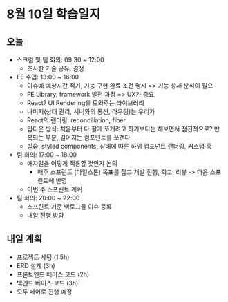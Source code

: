 # 8월 10일 학습일지

## 오늘

- 스크럼 및 팀 회의: 09:30 ~ 12:00
  - 조사한 기술 공유, 결정
- FE 수업: 13:00 ~ 16:00
  - 이슈에 예상시간 적기, 기능 구현 완료 조건 명시 => 기능 상세 분석이 필요
  - FE Library, framework 발전 과정 => UX가 중요
  - React? UI Rendering을 도와주는 라이브러리
  - 나머지(상태 관리, 서버와의 통신, 라우팅)는 우리가
  - React의 랜더링: reconciliation, fiber
  - 탑다운 방식: 처음부터 다 잘게 쪼개려고 하기보다는 해보면서 점진적으로? 반복되는 부분, 길어지는 컴포넌트를 쪼갠다
  - 실습: styled components, 상태에 따른 하위 컴포넌트 랜더링, 커스텀 훅
- 팀 회의: 17:00 ~ 18:00
  - 애자일을 어떻게 적용할 것인지 논의
    - 매주 스프린트 (마일스톤) 목표를 잡고 개발 진행, 회고, 리뷰 -> 다음 스프린트에 반영
  - 이번 주 스프린트 계획
- 팀 회의: 20:00 ~ 22:00
  - 스프린트 기준 백로그들 이슈 등록
  - 내일 진행 방향

## 내일 계획

- 프로젝트 세팅 (1.5h)
- ERD 설계 (3h)
- 프론트엔드 베이스 코드 (2h)
- 백엔드 베이스 코드 (3h)
- 모두 페어로 진행 예정
